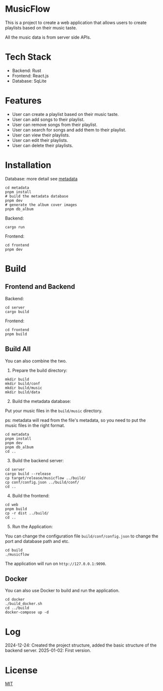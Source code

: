 # MusicFlow

This is a project to create a web application that allows users to create playlists based on their music taste.

All the music data is from server side APIs.

# Tech Stack

- Backend: Rust
- Frontend: React.js
- Database: SqLite

# Features

- User can create a playlist based on their music taste.
- User can add songs to their playlist.
- User can remove songs from their playlist.
- User can search for songs and add them to their playlist.
- User can view their playlists.
- User can edit their playlists.
- User can delete their playlists.

# Installation

Database: more detail see [metadata](metadata/README.md)

```shell
cd metadata
pnpm install
# build the metadata database
pnpm dev
# generate the album cover images
pnpm db_album
```

Backend:

```shell
cargo run
```

Frontend:

```shell
cd frontend
pnpm dev
```

# Build

## Frontend and Backend

Backend:

```shell
cd server
cargo build
```

Frontend:

```shell
cd frontend
pnpm build
```

## Build All

You can also combine the two.

1. Prepare the build directory:

```shell
mkdir build
mkdir build/conf
mkdir build/music
mkdir build/data
```

2. Build the metadata database:

Put your music files in the `build/music` directory.

ps: metadata will read from the file's metadata, so you need to put the music files in the right format.

```shell
cd metadata
pnpm install
pnpm dev
pnpm db_album
cd ..
```

3. Build the backend server:

```shell
cd server
cargo build --release
cp target/release/musicflow ../build/
cp conf/config.json ../build/conf/
cd ..
```

4. Build the frontend:

```shell
cd web
pnpm build
cp -r dist ../build/
cd ..
```

5. Run the Application:

You can change the configuration file `build/conf/config.json` to change the port and database path and etc.

```shell
cd build
./musicflow
```

The application will run on `http://127.0.0.1:9090`.

## Docker

You can also use Docker to build and run the application.

```shell
cd docker
./build_docker.sh
cd ../build
docker-compose up -d
```

# Log

2024-12-24: Created the project structure, added the basic structure of the backend server.
2025-01-02: First version.

# License

[MIT](LICENSE)